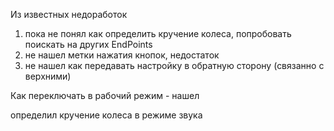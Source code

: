 Из известных недоработок
1. пока не понял как определить кручение колеса, попробовать поискать на других EndPoints
2. не нашел метки нажатия кнопок, недостаток
3. не нашел как передавать настройку в обратную сторону (связанно с верхними)


Как переключать в рабочий режим - нашел

определил кручение колеса в режиме звука
